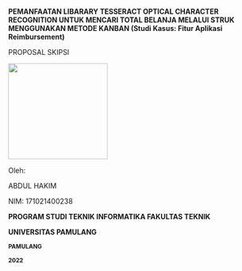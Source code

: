 **PEMANFAATAN LIBARARY TESSERACT OPTICAL CHARACTER RECOGNITION UNTUK
MENCARI TOTAL BELANJA MELALUI STRUK MENGGUNAKAN METODE KANBAN (Studi
Kasus: Fitur Aplikasi Reimbursement)**

PROPOSAL SKIPSI

<img src="media/image1.png" style="width:2.08056in;height:2.01181in" />

Oleh:

ABDUL HAKIM

NIM: 171021400238

**PROGRAM STUDI TEKNIK INFORMATIKA FAKULTAS TEKNIK**

**UNIVERSITAS PAMULANG**

**<sub>PAMULANG</sub>**

**<sub>2022­</sub>**
